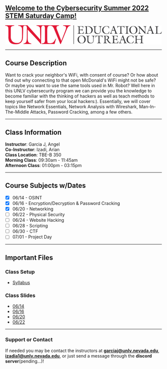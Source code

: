 ## [**Welcome to the Cybersecurity Summer 2022 STEM Saturday Camp!**]()
![UNLV Logo](/Images/UNLVEducationalOutreach.jpg)

---

## Course Description
Want to crack your neighbor's WiFi, with consent of course? Or how about find out why connecting to that open McDonald's WiFi might not be safe? Or maybe you want to use the same tools used in Mr. Robot? Well here in this UNLV cybersecurity program we can provide you the knowledge to become familiar with the thinking of hackers as well as teach methods to keep yourself safer from your local hackers:). Essentially, we will cover topics like Network Essentials, Network Analysis with Wireshark, Man-In-The-Middle Attacks, Password Cracking, among a few others.

---

## Class Information
**Instructor**: Garcia J, Angel  
**Co-Instructor**: Izadi, Arian  
**Class Location**: TBE-B 350  
**Morning Class**: 09:30am - 11:45am  
**Afternoon Class**: 01:00pm - 03:15pm  

---

## Course Subjects w/Dates
- [x] 06/14 - OSINT
- [x] 06/16 - Encryption/Decryption & Password Cracking
- [X] 06/20 - Networking
- [ ] 06/22 - Physical Security
- [ ] 06/24 - Website Hacking
- [ ] 06/28 - Scripting
- [ ] 06/30 - CTF
- [ ] 07/01 - Project Day

---

## Important Files
### Class Setup
- [Syllabus](pending)

### Class Slides
- [06/14](https://docs.google.com/presentation/d/1P4nQEhX7d_d0Hi5SFE5ZSfrhnD1mbj6fOTgsEFp7dVo/edit?usp=sharing)
- [06/16](https://docs.google.com/presentation/d/1STzM6mt_ykl5maudRKw7twY3pQnvsQN_CnhiHdSUpW0/edit?usp=sharing)
- [06/20](https://docs.google.com/presentation/d/1swLjgFLfns97WF5vhC29Mf9Yq5dxXyDx7NQmdLTzZ2o/edit?usp=sharing)
- [06/22](https://docs.google.com/presentation/d/1DGIG6qFsj8UjrrEK6qpB-Mxb9fpcNRBsvqejUBmKnm8/edit?usp=sharing)  
<!--
- [06/24](https://arianizadi.github.io/UNLV-STEM-2022-CYBERSEC/)  
- [06/28](https://arianizadi.github.io/UNLV-STEM-2022-CYBERSEC/)  
- [06/30](https://arianizadi.github.io/UNLV-STEM-2022-CYBERSEC/)  
- 07/01 - No Slides  
-->

---

### Support or Contact
If needed you may be contact the instructors at **garciaj@unlv.nevada.edu**, **izadia1@unlv.nevada.edu**, or just send a message through the **discord server**(pending...)!  
